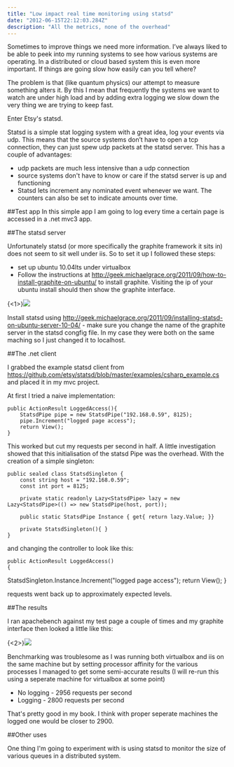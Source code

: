 ```yaml
---
title: "Low impact real time monitoring using statsd"
date: "2012-06-15T22:12:03.284Z"
description: "All the metrics, none of the overhead"
---
```


Sometimes to improve things we need more information. I&rsquo;ve always liked to be able to peek into my running systems to see how various systems are operating. In a distributed or cloud based system this is even more important. If things are going slow how easily can you tell where?

The problem is that (like quantum physics) our attempt to measure something alters it. By this I mean that frequently the systems we want to watch are under high load and by adding extra logging we slow down the very thing we are trying to keep fast.

Enter Etsy's statsd.

Statsd is a simple stat logging system with a great idea, log your events via udp. This means that the source systems don&rsquo;t have to open a tcp connection, they can just spew udp packets at the statsd server. This has a couple of advantages:

- udp packets are much less intensive than a udp connection
- source systems don't have to know or care if the statsd server is up and functioning
- Statsd lets increment any nominated event whenever we want. The counters can also be set to indicate amounts over time.

##Test app
In this simple app I am going to log every time a certain page is accessed in a .net mvc3 app.

##The statsd server

Unfortunately statsd (or more specifically the graphite framework it sits in) does not seem to sit well under iis. So to set it up I followed these steps:

- set up ubuntu 10.04lts under virtualbox
- Follow the instructions at http://geek.michaelgrace.org/2011/09/how-to-install-graphite-on-ubuntu/ to install graphite. Visiting the ip of your ubuntu install should then show the graphite interface.

{<1>}![](https://shiggsatwork.co.uk/content/images/2014/Mar/f1jll3.png)

Install statsd using http://geek.michaelgrace.org/2011/09/installing-statsd-on-ubuntu-server-10-04/ - make sure you change the name of the graphite server in the statsd congfig file. In my case they were both on the same maching so I just changed it to localhost.

##The .net client

I grabbed the example statsd client from https://github.com/etsy/statsd/blob/master/examples/csharp_example.cs and placed it in my mvc project.

At first I tried a naive implementation:

    public ActionResult LoggedAccess(){
    	StatsdPipe pipe = new StatsdPipe("192.168.0.59", 8125);
    	pipe.Increment("logged page access");
    	return View();
    }

This worked but cut my requests per second in half. A little investigation showed that this initialisation of the statsd Pipe was the overhead. With the creation of a simple singleton:

    public sealed class StatsdSingleton {
    	const string host = "192.168.0.59";
        const int port = 8125;

        private static readonly Lazy<StatsdPipe> lazy = new Lazy<StatsdPipe>(() => new StatsdPipe(host, port));

        public static StatsdPipe Instance { get{ return lazy.Value; }}

        private StatsdSingleton(){ }
    }

and changing the controller to look like this:

    public ActionResult LoggedAccess()
    {

StatsdSingleton.Instance.Increment("logged page access");
return View();
}

requests went back up to approximately expected levels.

##The results

I ran apachebench against my test page a couple of times and my graphite interface then looked a little like this:

{<2>}![](https://shiggsatwork.co.uk/content/images/2014/Mar/rjfk06.png)

Benchmarking was troublesome as I was running both virtualbox and iis on the same machine but by setting processor affinity for the various processes I managed to get some semi-accurate results (I will re-run this using a seperate machine for virtualbox at some point)

- No logging - 2956 requests per second
- Logging - 2800 requests per second

That's pretty good in my book. I think with proper seperate machines the logged one would be closer to 2900.

##Other uses

One thing I'm going to experiment with is using statsd to monitor the size of various queues in a distributed system.
